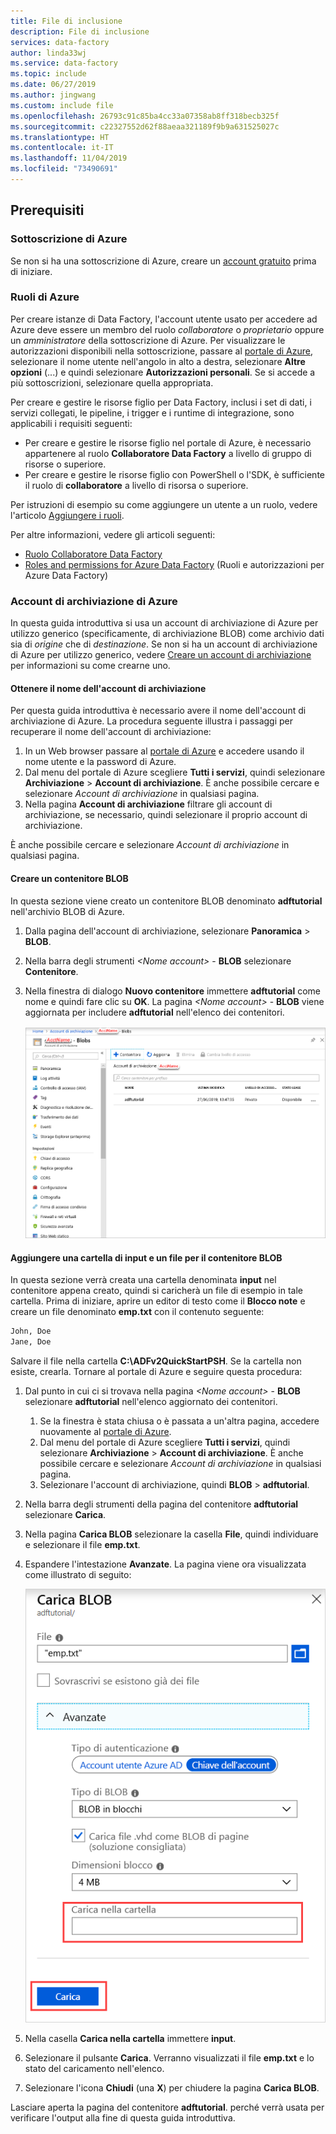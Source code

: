 ```yaml
---
title: File di inclusione
description: File di inclusione
services: data-factory
author: linda33wj
ms.service: data-factory
ms.topic: include
ms.date: 06/27/2019
ms.author: jingwang
ms.custom: include file
ms.openlocfilehash: 26793c91c85ba4cc33a07358ab8ff318becb325f
ms.sourcegitcommit: c22327552d62f88aeaa321189f9b9a631525027c
ms.translationtype: HT
ms.contentlocale: it-IT
ms.lasthandoff: 11/04/2019
ms.locfileid: "73490691"
---
```

## <a name="prerequisites"></a>Prerequisiti

### <a name="azure-subscription"></a>Sottoscrizione di Azure
Se non si ha una sottoscrizione di Azure, creare un [account gratuito](https://azure.microsoft.com/free/) prima di iniziare.

### <a name="azure-roles"></a>Ruoli di Azure
Per creare istanze di Data Factory, l'account utente usato per accedere ad Azure deve essere un membro del ruolo *collaboratore* o *proprietario* oppure un *amministratore* della sottoscrizione di Azure. Per visualizzare le autorizzazioni disponibili nella sottoscrizione, passare al [portale di Azure](https://portal.azure.com), selezionare il nome utente nell'angolo in alto a destra, selezionare **Altre opzioni** (...) e quindi selezionare **Autorizzazioni personali**. Se si accede a più sottoscrizioni, selezionare quella appropriata.

Per creare e gestire le risorse figlio per Data Factory, inclusi i set di dati, i servizi collegati, le pipeline, i trigger e i runtime di integrazione, sono applicabili i requisiti seguenti:

- Per creare e gestire le risorse figlio nel portale di Azure, è necessario appartenere al ruolo **Collaboratore Data Factory** a livello di gruppo di risorse o superiore.
- Per creare e gestire le risorse figlio con PowerShell o l'SDK, è sufficiente il ruolo di **collaboratore** a livello di risorsa o superiore.

Per istruzioni di esempio su come aggiungere un utente a un ruolo, vedere l'articolo [Aggiungere i ruoli](../articles/billing/billing-add-change-azure-subscription-administrator.md).

Per altre informazioni, vedere gli articoli seguenti:

- [Ruolo Collaboratore Data Factory](../articles/role-based-access-control/built-in-roles.md#data-factory-contributor)
- [Roles and permissions for Azure Data Factory](../articles/data-factory/concepts-roles-permissions.md) (Ruoli e autorizzazioni per Azure Data Factory)

### <a name="azure-storage-account"></a>Account di archiviazione di Azure
In questa guida introduttiva si usa un account di archiviazione di Azure per utilizzo generico (specificamente, di archiviazione BLOB) come archivio dati sia di *origine* che di *destinazione*. Se non si ha un account di archiviazione di Azure per utilizzo generico, vedere [Creare un account di archiviazione](../articles/storage/common/storage-quickstart-create-account.md) per informazioni su come crearne uno. 

#### <a name="get-the-storage-account-name"></a>Ottenere il nome dell'account di archiviazione
Per questa guida introduttiva è necessario avere il nome dell'account di archiviazione di Azure. La procedura seguente illustra i passaggi per recuperare il nome dell'account di archiviazione: 

1. In un Web browser passare al [portale di Azure](https://portal.azure.com) e accedere usando il nome utente e la password di Azure.
2. Dal menu del portale di Azure scegliere **Tutti i servizi**, quindi selezionare **Archiviazione** > **Account di archiviazione**. È anche possibile cercare e selezionare *Account di archiviazione* in qualsiasi pagina.
3. Nella pagina **Account di archiviazione** filtrare gli account di archiviazione, se necessario, quindi selezionare il proprio account di archiviazione. 

È anche possibile cercare e selezionare *Account di archiviazione* in qualsiasi pagina.

#### <a name="create-a-blob-container"></a>Creare un contenitore BLOB
In questa sezione viene creato un contenitore BLOB denominato **adftutorial** nell'archivio BLOB di Azure.

1. Dalla pagina dell'account di archiviazione, selezionare **Panoramica** > **BLOB**.
2. Nella barra degli strumenti *\<Nome account>*  - **BLOB** selezionare **Contenitore**.
3. Nella finestra di dialogo **Nuovo contenitore** immettere **adftutorial** come nome e quindi fare clic su **OK**. La pagina *\<Nome account>*  - **BLOB** viene aggiornata per includere **adftutorial** nell'elenco dei contenitori.

   ![Elenco dei contenitori](media/data-factory-quickstart-prerequisites/list-of-containers.png)

#### <a name="add-an-input-folder-and-file-for-the-blob-container"></a>Aggiungere una cartella di input e un file per il contenitore BLOB
In questa sezione verrà creata una cartella denominata **input** nel contenitore appena creato, quindi si caricherà un file di esempio in tale cartella. Prima di iniziare, aprire un editor di testo come il **Blocco note** e creare un file denominato **emp.txt** con il contenuto seguente:

```emp.txt
John, Doe
Jane, Doe
```

Salvare il file nella cartella **C:\ADFv2QuickStartPSH**. Se la cartella non esiste, crearla. Tornare al portale di Azure e seguire questa procedura:

1. Dal punto in cui ci si trovava nella pagina *\<Nome account>*  - **BLOB** selezionare **adftutorial** nell'elenco aggiornato dei contenitori.

   1. Se la finestra è stata chiusa o è passata a un'altra pagina, accedere nuovamente al [portale di Azure](https://portal.azure.com).
   1. Dal menu del portale di Azure scegliere **Tutti i servizi**, quindi selezionare **Archiviazione** > **Account di archiviazione**. È anche possibile cercare e selezionare *Account di archiviazione* in qualsiasi pagina.
   1. Selezionare l'account di archiviazione, quindi **BLOB** > **adftutorial**.

2. Nella barra degli strumenti della pagina del contenitore **adftutorial** selezionare **Carica**.
3. Nella pagina **Carica BLOB** selezionare la casella **File**, quindi individuare e selezionare il file **emp.txt**.
4. Espandere l'intestazione **Avanzate**. La pagina viene ora visualizzata come illustrato di seguito:

   ![Selezionare il collegamento Avanzate](media/data-factory-quickstart-prerequisites/upload-blob-advanced.png)
5. Nella casella **Carica nella cartella** immettere **input**.
6. Selezionare il pulsante **Carica**. Verranno visualizzati il file **emp.txt** e lo stato del caricamento nell'elenco.
7. Selezionare l'icona **Chiudi** (una **X**) per chiudere la pagina **Carica BLOB**.

Lasciare aperta la pagina del contenitore **adftutorial**. perché verrà usata per verificare l'output alla fine di questa guida introduttiva.